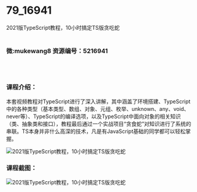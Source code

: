 # 79_16941
2021版TypeScript教程，10小时搞定TS版贪吃蛇
<br/></br>
<h3>微:mukewang8 资源编号：5216941</h3>
<br/></br>
<h3>课程介绍：</h3>
<p>本套视频教程对<a title="查看与 TypeScript 相关的文章" target="_blank">TypeScript</a>进行了深入讲解，其中涵盖了环境搭建、TypeScript中的各种类型（基本类型、数组、对象、元组、枚举、unknown、any、void、never等）、TypeScript的编译选项，以及TypeScript中面向对象的相关知识（类、抽象类和接口），教程最后通过一个实战项目“贪食蛇”对知识进行了系统的串联。TS本身并非什么高深的技术，凡是有JavaScript基础的同学都可以轻松掌握。</p>
<p><img src="https://www.ko996.com/wp-content/uploads/img/2020/12/2-57-300x176.png" alt="2021版TypeScript教程，10小时搞定TS版贪吃蛇"></p>
<div class="info-desc">
<h3>课程截图：</h3>
<p><img src="https://www.ko996.com/wp-content/uploads/img/2020/12/1-63.png" alt="2021版TypeScript教程，10小时搞定TS版贪吃蛇"></p>


			
</div>

